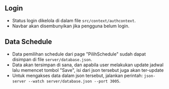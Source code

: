 ## Login

- Status login dikelola di dalam file `src/context/authcontext`.
- Navbar akan disembunyikan jika pengguna belum login.

## Data Schedule
- Data pemilihan schedule dari page "PilihSchedule" sudah dapat disimpan di file `server/database.json`.
- Data akan tersimpan di sana, dan apabila user melakukan update jadwal lalu memencet tombol "Save", isi dari json tersebut juga akan ter-update
- Untuk mengakses data dalam json tersebut, jalankan perintah: `json-server --watch server/database.json --port 3005`.
